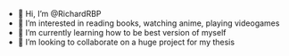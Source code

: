 - 👋 Hi, I’m @RichardRBP
- 👀 I’m interested in reading books, watching anime, playing videogames
- 🌱 I’m currently learning how to be best version of myself
- 💞️ I’m looking to collaborate on a huge project for my thesis


<!---
RichardRBP/RichardRBP is a ✨ special ✨ repository because its `README.md` (this file) appears on your GitHub profile.
You can click the Preview link to take a look at your changes.
--->
